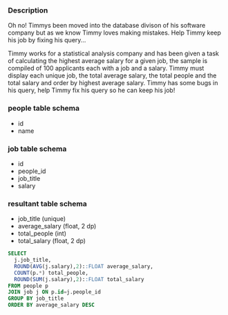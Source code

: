 ### Description
Oh no! Timmys been moved into the database divison of his software company but as we know Timmy loves making mistakes. Help Timmy keep his job by fixing his query...

Timmy works for a statistical analysis company and has been given a task of calculating the highest average salary for a given job, the sample is compiled of 100 applicants each with a job and a salary. Timmy must display each unique job, the total average salary, the total people and the total salary and order by highest average salary. Timmy has some bugs in his query, help Timmy fix his query so he can keep his job!

### people table schema
- id
- name

### job table schema
- id
- people_id
- job_title
- salary

### resultant table schema
- job_title (unique)
- average_salary (float, 2 dp)
- total_people (int)
- total_salary (float, 2 dp)

```sql
SELECT
  j.job_title,
  ROUND(AVG(j.salary),2)::FLOAT average_salary,
  COUNT(p.*) total_people,
  ROUND(SUM(j.salary),2)::FLOAT total_salary
FROM people p
JOIN job j ON p.id=j.people_id
GROUP BY job_title
ORDER BY average_salary DESC
```